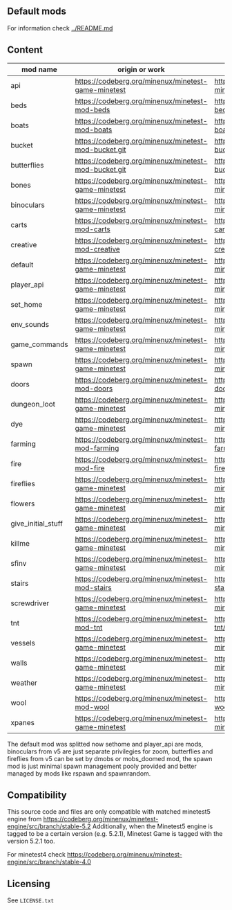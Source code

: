 Default mods
------------

For information check [../README.md](../README.md)

## Content

| mod name           | origin or work                                      | version | info |
| ------------------ | --------------------------------------------------- | -------- | --- |
| api                | https://codeberg.org/minenux/minetest-game-minetest | https://codeberg.org/minenux/minetest-game-minetest/commit/eb64ff94f82d726e4a55b20fa7ce30e4a7470cc5 | [api](../game_api.md) |
| beds               | https://codeberg.org/minenux/minetest-mod-beds      | https://codeberg.org/minenux/minetest-mod-beds/commit/7b6fae96d5e273dad9a373e63eb958145c9bfbef | [beds/README.md](beds/README.md) |
| boats              | https://codeberg.org/minenux/minetest-mod-boats     | https://codeberg.org/minenux/minetest-mod-boats/commit/3832de08f705d5d2e7b5a971760e5fad1653305f | [boats/README.md](boats/README.md) |
| bucket             | https://codeberg.org/minenux/minetest-mod-bucket.git | https://codeberg.org/minenux/minetest-mod-bucket/commit/1d9f32295aba3ef2a86be302050f34c1766e93d5 | [bucket/README.md](bucket/README.md) |
| butterflies        | https://codeberg.org/minenux/minetest-mod-bucket.git | https://codeberg.org/minenux/minetest-mod-bucket/commit/1d9f32295aba3ef2a86be302050f34c1766e93d5 | [bucket/README.md](bucket/README.md) |
| bones              | https://codeberg.org/minenux/minetest-game-minetest | https://codeberg.org/minenux/minetest-game-minetest/commit/eb64ff94f82d726e4a55b20fa7ce30e4a7470cc5 | |
| binoculars         | https://codeberg.org/minenux/minetest-game-minetest | https://codeberg.org/minenux/minetest-game-minetest/commit/eb64ff94f82d726e4a55b20fa7ce30e4a7470cc5 | |
| carts              | https://codeberg.org/minenux/minetest-mod-carts     | https://codeberg.org/minenux/minetest-mod-carts/commit/dcbca916cffdcec281f0129ef350db2686bda933 | [carts/README.md](carts/README.md) |
| creative           | https://codeberg.org/minenux/minetest-mod-creative  | https://codeberg.org/minenux/minetest-mod-creative/commit/ca09e773701f834fec7de18bf13598b3323778db | [creative/README.md](creative/README.md) |
| default            | https://codeberg.org/minenux/minetest-game-minetest | https://codeberg.org/minenux/minetest-game-minetest/commit/eb64ff94f82d726e4a55b20fa7ce30e4a7470cc5 | |
| player_api         | https://codeberg.org/minenux/minetest-game-minetest | https://codeberg.org/minenux/minetest-game-minetest/commit/eb64ff94f82d726e4a55b20fa7ce30e4a7470cc5 | |
| set_home           | https://codeberg.org/minenux/minetest-game-minetest | https://codeberg.org/minenux/minetest-game-minetest/commit/eb64ff94f82d726e4a55b20fa7ce30e4a7470cc5 | |
| env_sounds         | https://codeberg.org/minenux/minetest-game-minetest | https://codeberg.org/minenux/minetest-game-minetest/commit/eb64ff94f82d726e4a55b20fa7ce30e4a7470cc5 | |
| game_commands      | https://codeberg.org/minenux/minetest-game-minetest | https://codeberg.org/minenux/minetest-game-minetest/commit/eb64ff94f82d726e4a55b20fa7ce30e4a7470cc5 | |
| spawn              | https://codeberg.org/minenux/minetest-game-minetest | https://codeberg.org/minenux/minetest-game-minetest/commit/eb64ff94f82d726e4a55b20fa7ce30e4a7470cc5 | |
| doors              | https://codeberg.org/minenux/minetest-mod-doors     | https://codeberg.org/minenux/minetest-mod-doors/commit/a89ab0454deb4933b6e4971c57055c40b7938e5b | [doors/README.md](doors/README.md) |
| dungeon_loot       | https://codeberg.org/minenux/minetest-game-minetest | https://codeberg.org/minenux/minetest-game-minetest/commit/eb64ff94f82d726e4a55b20fa7ce30e4a7470cc5 | |
| dye                | https://codeberg.org/minenux/minetest-game-minetest | https://codeberg.org/minenux/minetest-game-minetest/commit/eb64ff94f82d726e4a55b20fa7ce30e4a7470cc5 | |
| farming            | https://codeberg.org/minenux/minetest-mod-farming   | https://codeberg.org/minenux/minetest-mod-farming/commit/00e4b3cb89d3c1b1d66b6af4821191c1d667e1bc | [farming/README.md](farming/README.md) |
| fire               | https://codeberg.org/minenux/minetest-mod-fire      | https://codeberg.org/minenux/minetest-mod-fire/commit/4e5f7ad55314bd9b126fb133cfc5a32fa58b20d2 | [fire/README.md](fire/README.md) |
| fireflies          | https://codeberg.org/minenux/minetest-game-minetest | https://codeberg.org/minenux/minetest-game-minetest/commit/eb64ff94f82d726e4a55b20fa7ce30e4a7470cc5 | |
| flowers            | https://codeberg.org/minenux/minetest-game-minetest | https://codeberg.org/minenux/minetest-game-minetest/commit/eb64ff94f82d726e4a55b20fa7ce30e4a7470cc5 | |
| give_initial_stuff | https://codeberg.org/minenux/minetest-game-minetest | https://codeberg.org/minenux/minetest-game-minetest/commit/ee86fb1c41e7d8d2a1d94764dd64808bc8ff5999 | [give_initial_stuff/README.md](give_initial_stuff/README.md) |
| killme             | https://codeberg.org/minenux/minetest-game-minetest | https://codeberg.org/minenux/minetest-game-minetest/commit/eb64ff94f82d726e4a55b20fa7ce30e4a7470cc5 | |
| sfinv              | https://codeberg.org/minenux/minetest-game-minetest | https://codeberg.org/minenux/minetest-game-minetest/commit/eb64ff94f82d726e4a55b20fa7ce30e4a7470cc5 | |
| stairs             | https://codeberg.org/minenux/minetest-mod-stairs    | https://codeberg.org/minenux/minetest-mod-stairs/commit/c3a5af6c452daca599d226df694df1b75f15c110 | [stairs/README.md](stairs/README.md) |
| screwdriver        | https://codeberg.org/minenux/minetest-game-minetest | https://codeberg.org/minenux/minetest-game-minetest/commit/eb64ff94f82d726e4a55b20fa7ce30e4a7470cc5 | |
| tnt                | https://codeberg.org/minenux/minetest-mod-tnt       | https://codeberg.org/minenux/minetest-mod-tnt/commit/8195861f905a90b53cd52348deb34df41a053027 | [tnt/README.md](tnt/README.md) |
| vessels            | https://codeberg.org/minenux/minetest-game-minetest | https://codeberg.org/minenux/minetest-game-minetest/commit/eb64ff94f82d726e4a55b20fa7ce30e4a7470cc5 | |
| walls              | https://codeberg.org/minenux/minetest-game-minetest | https://codeberg.org/minenux/minetest-game-minetest/commit/eb64ff94f82d726e4a55b20fa7ce30e4a7470cc5 | |
| weather            | https://codeberg.org/minenux/minetest-game-minetest | https://codeberg.org/minenux/minetest-game-minetest/commit/eb64ff94f82d726e4a55b20fa7ce30e4a7470cc5 | |
| wool               | https://codeberg.org/minenux/minetest-mod-wool      | https://codeberg.org/minenux/minetest-mod-wool/commit/de642a08e80bfd7a4a1e5629e50458a609dbda3a | [wool/README.md](wool/README.md) |
| xpanes             | https://codeberg.org/minenux/minetest-game-minetest | https://codeberg.org/minenux/minetest-game-minetest/commit/eb64ff94f82d726e4a55b20fa7ce30e4a7470cc5 | |

The default mod was splitted now sethome and player_api are mods, binoculars from v5 are 
just separate privilegies for zoom, butterflies and fireflies from v5 can be set 
by dmobs or mobs_doomed mod, the spawn mod is just minimal spawn management 
pooly provided and better managed by mods like rspawn and spawnrandom.

## Compatibility

This source code and files are only compatible with matched minetest5 engine
from https://codeberg.org/minenux/minetest-engine/src/branch/stable-5.2 
Additionally, when the Minetest5 engine is tagged to be a certain version (e.g.
5.2.1), Minetest Game is tagged with the version 5.2.1 too.

For minetest4 check https://codeberg.org/minenux/minetest-engine/src/branch/stable-4.0 

## Licensing

See `LICENSE.txt`
